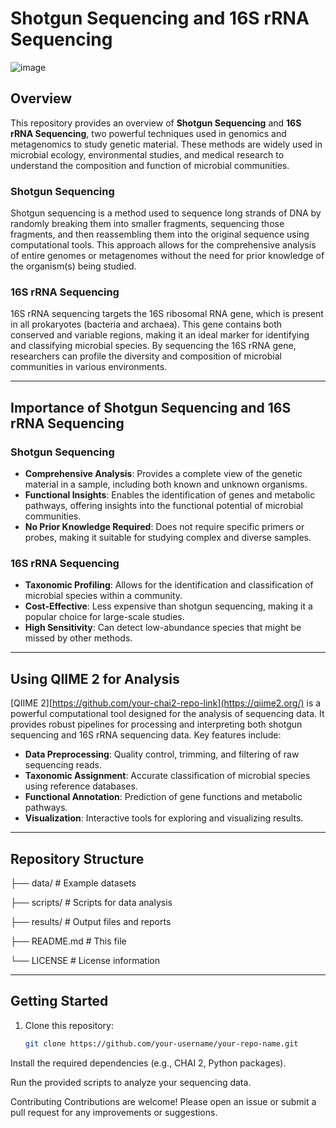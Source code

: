 

# Shotgun Sequencing and 16S rRNA Sequencing

![image](https://github.com/user-attachments/assets/a632a37d-2ab1-454d-a6f8-8c85cba644a1)

## Overview

This repository provides an overview of **Shotgun Sequencing** and **16S rRNA Sequencing**, two powerful techniques used in genomics and metagenomics to study genetic material. These methods are widely used in microbial ecology, environmental studies, and medical research to understand the composition and function of microbial communities.

### Shotgun Sequencing
Shotgun sequencing is a method used to sequence long strands of DNA by randomly breaking them into smaller fragments, sequencing those fragments, and then reassembling them into the original sequence using computational tools. This approach allows for the comprehensive analysis of entire genomes or metagenomes without the need for prior knowledge of the organism(s) being studied.

### 16S rRNA Sequencing
16S rRNA sequencing targets the 16S ribosomal RNA gene, which is present in all prokaryotes (bacteria and archaea). This gene contains both conserved and variable regions, making it an ideal marker for identifying and classifying microbial species. By sequencing the 16S rRNA gene, researchers can profile the diversity and composition of microbial communities in various environments.

---

## Importance of Shotgun Sequencing and 16S rRNA Sequencing

### Shotgun Sequencing
- **Comprehensive Analysis**: Provides a complete view of the genetic material in a sample, including both known and unknown organisms.
- **Functional Insights**: Enables the identification of genes and metabolic pathways, offering insights into the functional potential of microbial communities.
- **No Prior Knowledge Required**: Does not require specific primers or probes, making it suitable for studying complex and diverse samples.

### 16S rRNA Sequencing
- **Taxonomic Profiling**: Allows for the identification and classification of microbial species within a community.
- **Cost-Effective**: Less expensive than shotgun sequencing, making it a popular choice for large-scale studies.
- **High Sensitivity**: Can detect low-abundance species that might be missed by other methods.

---

## Using  QIIME 2 for Analysis

[QIIME 2][https://github.com/your-chai2-repo-link](https://qiime2.org/) is a powerful computational tool designed for the analysis of sequencing data. It provides robust pipelines for processing and interpreting both shotgun sequencing and 16S rRNA sequencing data. Key features include:
- **Data Preprocessing**: Quality control, trimming, and filtering of raw sequencing reads.
- **Taxonomic Assignment**: Accurate classification of microbial species using reference databases.
- **Functional Annotation**: Prediction of gene functions and metabolic pathways.
- **Visualization**: Interactive tools for exploring and visualizing results.

---

## Repository Structure

├── data/ # Example datasets

├── scripts/ # Scripts for data analysis

├── results/ # Output files and reports

├── README.md # This file

└── LICENSE # License information




---

## Getting Started
1. Clone this repository:
   ```bash
   git clone https://github.com/your-username/your-repo-name.git


Install the required dependencies (e.g., CHAI 2, Python packages).

Run the provided scripts to analyze your sequencing data.

Contributing
Contributions are welcome! Please open an issue or submit a pull request for any improvements or suggestions.
